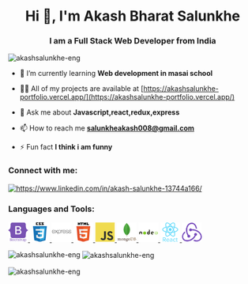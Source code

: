 <h1 align="center">Hi 👋, I'm Akash Bharat Salunkhe</h1>
<h3 align="center">I am a Full Stack Web Developer from India</h3>

<p align="left"> <img src="https://komarev.com/ghpvc/?username=akashsalunkhe-eng&label=Profile%20views&color=0e75b6&style=flat" alt="akashsalunkhe-eng" /> </p>

- 🌱 I’m currently learning **Web development in masai school**

- 👨‍💻 All of my projects are available at [https://akashsalunkhe-portfolio.vercel.app/](https://akashsalunkhe-portfolio.vercel.app/)

- 💬 Ask me about **Javascript,react,redux,express**

- 📫 How to reach me **salunkheakash008@gmail.com**

- ⚡ Fun fact **I think i am funny**

<h3 align="left">Connect with me:</h3>
<p align="left">
<a href="https://linkedin.com/in/https://www.linkedin.com/in/akash-salunkhe-13744a166/" target="blank"><img align="center" src="https://raw.githubusercontent.com/rahuldkjain/github-profile-readme-generator/master/src/images/icons/Social/linked-in-alt.svg" alt="https://www.linkedin.com/in/akash-salunkhe-13744a166/" height="30" width="40" /></a>
</p>

<h3 align="left">Languages and Tools:</h3>
<p align="left"> <a href="https://getbootstrap.com" target="_blank" rel="noreferrer"> <img src="https://raw.githubusercontent.com/devicons/devicon/master/icons/bootstrap/bootstrap-plain-wordmark.svg" alt="bootstrap" width="40" height="40"/> </a> <a href="https://www.w3schools.com/css/" target="_blank" rel="noreferrer"> <img src="https://raw.githubusercontent.com/devicons/devicon/master/icons/css3/css3-original-wordmark.svg" alt="css3" width="40" height="40"/> </a> <a href="https://expressjs.com" target="_blank" rel="noreferrer"> <img src="https://raw.githubusercontent.com/devicons/devicon/master/icons/express/express-original-wordmark.svg" alt="express" width="40" height="40"/> </a> <a href="https://www.w3.org/html/" target="_blank" rel="noreferrer"> <img src="https://raw.githubusercontent.com/devicons/devicon/master/icons/html5/html5-original-wordmark.svg" alt="html5" width="40" height="40"/> </a> <a href="https://developer.mozilla.org/en-US/docs/Web/JavaScript" target="_blank" rel="noreferrer"> <img src="https://raw.githubusercontent.com/devicons/devicon/master/icons/javascript/javascript-original.svg" alt="javascript" width="40" height="40"/> </a> <a href="https://www.mongodb.com/" target="_blank" rel="noreferrer"> <img src="https://raw.githubusercontent.com/devicons/devicon/master/icons/mongodb/mongodb-original-wordmark.svg" alt="mongodb" width="40" height="40"/> </a> <a href="https://nodejs.org" target="_blank" rel="noreferrer"> <img src="https://raw.githubusercontent.com/devicons/devicon/master/icons/nodejs/nodejs-original-wordmark.svg" alt="nodejs" width="40" height="40"/> </a> <a href="https://reactjs.org/" target="_blank" rel="noreferrer"> <img src="https://raw.githubusercontent.com/devicons/devicon/master/icons/react/react-original-wordmark.svg" alt="react" width="40" height="40"/> </a> <a href="https://redux.js.org" target="_blank" rel="noreferrer"> <img src="https://raw.githubusercontent.com/devicons/devicon/master/icons/redux/redux-original.svg" alt="redux" width="40" height="40"/> </a> </p>

<p><img align="left" src="https://github-readme-stats.vercel.app/api/top-langs?username=akashsalunkhe-eng&show_icons=true&locale=en&layout=compact" alt="akashsalunkhe-eng" /></p>

<p>&nbsp;<img align="center" src="https://github-readme-stats.vercel.app/api?username=akashsalunkhe-eng&show_icons=true&locale=en" alt="akashsalunkhe-eng" /></p>

<p><img align="center" src="https://github-readme-streak-stats.herokuapp.com/?user=akashsalunkhe-eng&" alt="akashsalunkhe-eng" /></p>
